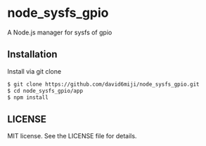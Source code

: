 # node_sysfs_gpio

A Node.js manager  for sysfs of gpio

## Installation

Install via git clone

```bash
$ git clone https://github.com/david6miji/node_sysfs_gpio.git
$ cd node_sysfs_gpio/app
$ npm install
```

## LICENSE

MIT license. See the LICENSE file for details.


